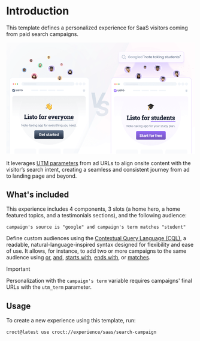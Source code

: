 # Introduction

This template defines a personalized experience for SaaS visitors coming from paid search campaigns.

![A split-screen comparison image showing two versions of an online store home page. The left side shows the default content with no special offers, and the right side shows personalized content based on the student-related term the user searched on Google.](./intro-illustration.png)

It leverages [UTM parameters](https://docs.croct.com/reference/cql/data-types/marketing) from ad URLs to align onsite
content with the visitor’s search intent, creating a seamless and consistent journey from ad to landing page and beyond.

## What's included

This experience includes 4 components, 3 slots (a home hero, a home featured topics, and a testimonials sections), and
the following audience:

```cql
campaign's source is "google" and campaign's term matches "student"
```

Define custom audiences using the [Contextual Query Language (CQL)](https://docs.croct.com/reference/cql/introduction),
a readable, natural-language-inspired syntax designed for flexibility and ease of use. It allows, for instance, to add
two or more campaigns to the same audience
using [or](https://docs.croct.com/reference/cql/expressions/operations/logical#or), [and](https://docs.croct.com/reference/cql/expressions/operations/logical#and), [starts with](https://docs.croct.com/reference/cql/expressions/tests/string#starts-with), [ends with](https://docs.croct.com/reference/cql/expressions/tests/string#ends-with),
or [matches](https://docs.croct.com/reference/cql/expressions/tests/string#matches).

> [!IMPORTANT]
> Personalization with the `campaign's term` variable requires campaigns' final URLs with the `utm_term` parameter.

## Usage

To create a new experience using this template, run:

```croct-cmd
croct@latest use croct://experience/saas/search-campaign
```
